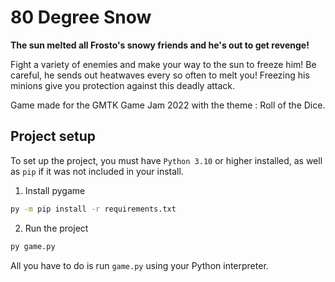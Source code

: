 # 80 Degree Snow 

**The sun melted all Frosto's snowy friends and he's out to get revenge!**

Fight a variety of enemies and make your way to the sun to freeze him! Be careful, he sends out heatwaves every so often to melt you! Freezing his minions give you protection against this deadly attack.

Game made for the GMTK Game Jam 2022 with the theme : Roll of the Dice.

## Project setup
To set up the project, you must have `Python 3.10` or higher installed, as well as `pip` if it was not included in your install.

1. Install pygame
```cmd
py -m pip install -r requirements.txt
```
2. Run the project
```cmd
py game.py
```
All you have to do is run `game.py` using your Python interpreter.
